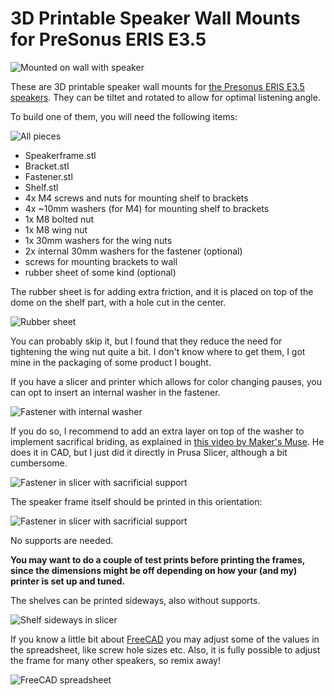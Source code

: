 # 3D Printable Speaker Wall Mounts for PreSonus ERIS E3.5

![Mounted on wall with speaker](https://raw.githubusercontent.com/funkyfourier/eris35-speakermount/master/images/speakermount-on-wall_small.jpg)

These are 3D printable speaker wall mounts for [the Presonus ERIS E3.5 speakers](https://www.presonus.com/products/Eris-E35). They can be tiltet and rotated to allow for optimal listening angle.

To build one of them, you will need the following items:

![All pieces](https://raw.githubusercontent.com/funkyfourier/eris35-speakermount/master/images/speakermount-all-pieces_small.jpg)

* Speakerframe.stl
* Bracket.stl
* Fastener.stl
* Shelf.stl
* 4x M4 screws and nuts for mounting shelf to brackets
* 4x ~10mm washers (for M4) for mounting shelf to brackets
* 1x M8 bolted nut
* 1x M8 wing nut
* 1x 30mm washers for the wing nuts
* 2x internal 30mm washers for the fastener (optional)
* screws for mounting brackets to wall
* rubber sheet of some kind (optional)

The rubber sheet is for adding extra friction, and it is placed on top of the dome on the shelf part, with a hole cut in the center.

![Rubber sheet](https://raw.githubusercontent.com/funkyfourier/eris35-speakermount/master/images/speakermount-shelf-with-rubber-sheet_small.jpg)

You can probably skip it, but I found that they reduce the need for tightening the wing nut quite a bit. I don't know where to get them, I got mine in the packaging of some product I bought.

If you have a slicer and printer which allows for color changing pauses, you can opt to insert an internal washer in the fastener. 

![Fastener with internal washer](https://raw.githubusercontent.com/funkyfourier/eris35-speakermount/master/images/speakermount-fastener_small.jpg)

If you do so, I recommend to add an extra layer on top of the washer to implement sacrifical briding, as explained in [this video by Maker's Muse](https://youtu.be/RPijCjz9G1w?t=117). He does it in CAD, but I just did it directly in Prusa Slicer, although a bit cumbersome. 

![Fastener in slicer with sacrificial support](https://raw.githubusercontent.com/funkyfourier/eris35-speakermount/master/images/speakermount-fastener-slicer.png)

The speaker frame itself should be printed in this orientation:

![Fastener in slicer with sacrificial support](https://raw.githubusercontent.com/funkyfourier/eris35-speakermount/master/images/speakermount-frame-slicer.png)

No supports are needed. 

**You may want to do a couple of test prints before printing the frames, since the dimensions might be off depending on how your (and my) printer is set up and tuned.**

The shelves can be printed sideways, also without supports.

![Shelf sideways in slicer](https://raw.githubusercontent.com/funkyfourier/eris35-speakermount/master/images/speakermount-shelf-slicer.png)

If you know a little bit about [FreeCAD](https://www.freecadweb.org/) you may adjust some of the values in the spreadsheet, like screw hole sizes etc. Also, it is fully possible to adjust the frame for many other speakers, so remix away!

![FreeCAD spreadsheet](https://raw.githubusercontent.com/funkyfourier/eris35-speakermount/master/images/speakermount-freecad-spreadsheet.png)
